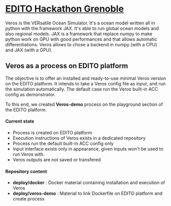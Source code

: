 # [EDITO Hackathon Grenoble](https://github.com/edito-model-lab/2024-10_grenoble-edito-hackathon)

Veros is the VERsatile Ocean Simulator. It's a ocean model written all in python with the framework JAX. It's able to run global ocean models and also regional models. 
JAX is a framework that replace numpy to make python work on GPU with good performances and that allows automatic differentiations. 
Veros allows to chose a backend in numpy (with a CPU) and JAX (with a GPU).

## Veros as a process on EDITO platform

The objective is to offer an installed and ready-to-use minimal Veros version on the EDITO platform. 
It intends to take a Veros config file as input, and run the simulation automatically. The default case run the Veros built-in ACC config as demonstrator.

To this end, we created **Veros-demo** process on the playground section of the EDITO platform.

#### Current state

- Process is created on EDITO platform
- Execution instructions of Veros exists in a dedicated repository
- Process run the default built-in ACC config only
- Input interface exists only in appearance, given inputs won't be used to run Veros with.
- Veros outputs are not saved or transfered

#### Repository content

- **deploy/docker** : Docker material containing installation and execution of Veros
- **deploy/veros-demo** : Material to link Dockerfile on EDITO platform and create process
